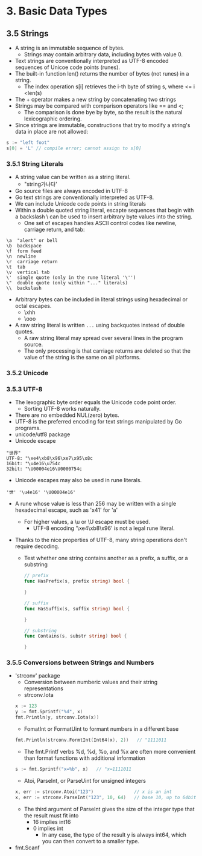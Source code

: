 # 3. Basic Data Types

## 3.5 Strings

- A string is an immutable sequence of bytes.
   - Strings may contain arbitrary data, including bytes with value 0.
- Text strings are conventionally interpreted as UTF-8 encoded sequences of Unicoe code points (runes).
- The built-in function len() returns the number of bytes (not runes) in a string.
   - The index operation s[i] retrieves the i-th byte of string s, where <= i <len(s)
- The + operator makes a new string by concatenating two strings
- Strings may be compared with comparison operators like == and <; 
   - The comparison is done bye by byte, so the result is the natural lexicographic ordering.
- Since strings are immutable, constructions that try to modify a string's data in place are not allowed:
```go
s := "left foot"
s[0] = 'L' // compile error; cannot assign to s[0]
```

### 3.5.1 String Literals
- A string value can be written as a string literal.
   - "string가나다'
- Go source files are always encoded in UTF-8
- Go text strings are conventionally interpreted as UTF-8.
- We can include Unicode code points in string literals
- Within a double quoted string literal, escapte sequences that begin with a backslash \ can be used to insert arbitrary byte values into the string.
   - One set of escapes handles ASCII control codes like newline, carriage return, and tab:
```
\a	"alert" or bell
\b	backspace
\f	form feed
\n	newline
\r	carriage return
\t	tab
\v 	vertical tab
\'	single quote (only in the rune literal '\'')
\"	double quote (only within "..." literals)
\\	backslash
```

- Arbitrary bytes can be included in literal strings using hexadecimal or octal escapes.
   - \xhh
   - \ooo
- A raw string literal is written ``...`` using backquotes instead of double quotes.
   - A raw string literal may spread over several lines in the program source.
   - The only processing is that carriage returns are deleted so that the value of the string is the same on all platforms.

### 3.5.2 Unicode

### 3.5.3 UTF-8
- The lexographic byte order equals the Unicode code point order.
  - Sorting UTF-8 works naturally.
- There are no embedded NUL(zero) bytes.
- UTF-8 is the preferred encoding for text strings manipulated by Go programs.
- unicode/utf8 package
- Unicode escape
```
"世界"
UTF-8: "\xe4\xb8\x96\xe7\x95\x8c
16bit: "\u4e16\u754c
32bit: "\U00004e16\U0000754c
```
  - Unicode escapes may also be used in rune literals.
  ```
  '世' '\u4e16' '\U00004e16'
  ```
  - A rune whose value is less than 256 may be written with a single hexadecimal escape, such as 'x41' for 'a'
    - For higher values, a \u or \U escape must be used.
      - UTF-8 encoding '\xe4\xb8\x96' is not a legal rune literal.

- Thanks to the nice properties of UTF-8, many string operations don't require decoding.
  - Test whether one string contains another as a prefix, a suffix, or a substring
      ```go
      // prefix
      func HasPrefix(s, prefix string) bool {

      }

      // suffix
      func HasSuffix(s, suffix string) bool {

      }

      // substring
      func Contains(s, substr string) bool {

      }

      ```
### 3.5.5 Conversions between Strings and Numbers
- 'strconv' package
  - Conversion between numberic values and their string representations
  - strconv.Iota
  ```go
  x := 123
  y := fmt.Sprintf("%d", x)
  fmt.Println(y, strconv.Iota(x))
  ```
  - FomatInt or FormatUint to formant numbers in a different base
  ```go
  fmt.Println(strconv.FormtInt(Int64(x), 2))   // "1111011
  ```
  - The fmt.Printf verbs %d, %d, %o, and %x are often more convenient than format functions with additional information
  ```go
  s := fmt.Sprintf("x=%b", x)   // "x=1111011
  ```
  - Atoi, ParseInt, or ParseUint for unsigned integers
  ```go
  x, err := strconv.Atoi("123")               // x is an int
  x, err := strconv.ParseInt("123", 10, 64)   // base 10, up to 64bit
  ```
    - The third argument of ParseInt gives the size of the integer type that the result must fit into
      - 16 implies int16
      - 0 implies int
        - In any case, the type of the result y is always int64, which you can then convert to a smaller type.
- fmt.Scanf
